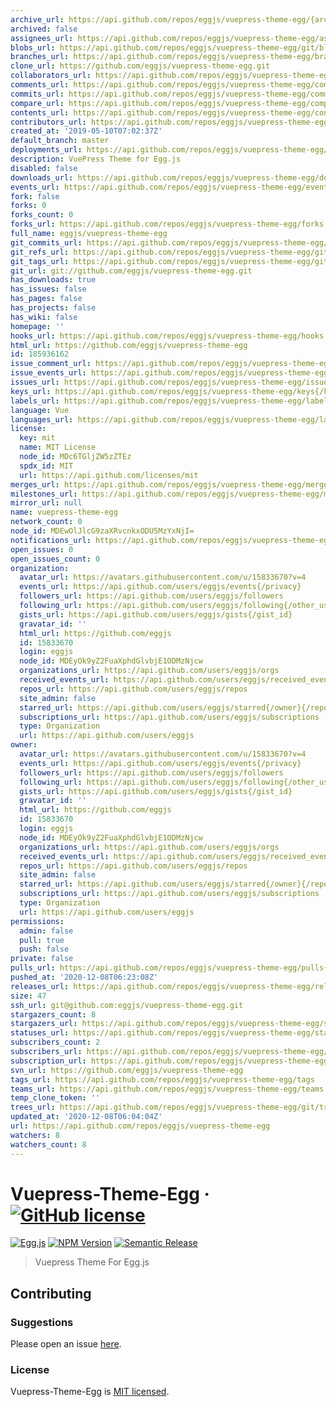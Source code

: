 ```yaml
---
archive_url: https://api.github.com/repos/eggjs/vuepress-theme-egg/{archive_format}{/ref}
archived: false
assignees_url: https://api.github.com/repos/eggjs/vuepress-theme-egg/assignees{/user}
blobs_url: https://api.github.com/repos/eggjs/vuepress-theme-egg/git/blobs{/sha}
branches_url: https://api.github.com/repos/eggjs/vuepress-theme-egg/branches{/branch}
clone_url: https://github.com/eggjs/vuepress-theme-egg.git
collaborators_url: https://api.github.com/repos/eggjs/vuepress-theme-egg/collaborators{/collaborator}
comments_url: https://api.github.com/repos/eggjs/vuepress-theme-egg/comments{/number}
commits_url: https://api.github.com/repos/eggjs/vuepress-theme-egg/commits{/sha}
compare_url: https://api.github.com/repos/eggjs/vuepress-theme-egg/compare/{base}...{head}
contents_url: https://api.github.com/repos/eggjs/vuepress-theme-egg/contents/{+path}
contributors_url: https://api.github.com/repos/eggjs/vuepress-theme-egg/contributors
created_at: '2019-05-10T07:02:37Z'
default_branch: master
deployments_url: https://api.github.com/repos/eggjs/vuepress-theme-egg/deployments
description: VuePress Theme for Egg.js
disabled: false
downloads_url: https://api.github.com/repos/eggjs/vuepress-theme-egg/downloads
events_url: https://api.github.com/repos/eggjs/vuepress-theme-egg/events
fork: false
forks: 0
forks_count: 0
forks_url: https://api.github.com/repos/eggjs/vuepress-theme-egg/forks
full_name: eggjs/vuepress-theme-egg
git_commits_url: https://api.github.com/repos/eggjs/vuepress-theme-egg/git/commits{/sha}
git_refs_url: https://api.github.com/repos/eggjs/vuepress-theme-egg/git/refs{/sha}
git_tags_url: https://api.github.com/repos/eggjs/vuepress-theme-egg/git/tags{/sha}
git_url: git://github.com/eggjs/vuepress-theme-egg.git
has_downloads: true
has_issues: false
has_pages: false
has_projects: false
has_wiki: false
homepage: ''
hooks_url: https://api.github.com/repos/eggjs/vuepress-theme-egg/hooks
html_url: https://github.com/eggjs/vuepress-theme-egg
id: 185936162
issue_comment_url: https://api.github.com/repos/eggjs/vuepress-theme-egg/issues/comments{/number}
issue_events_url: https://api.github.com/repos/eggjs/vuepress-theme-egg/issues/events{/number}
issues_url: https://api.github.com/repos/eggjs/vuepress-theme-egg/issues{/number}
keys_url: https://api.github.com/repos/eggjs/vuepress-theme-egg/keys{/key_id}
labels_url: https://api.github.com/repos/eggjs/vuepress-theme-egg/labels{/name}
language: Vue
languages_url: https://api.github.com/repos/eggjs/vuepress-theme-egg/languages
license:
  key: mit
  name: MIT License
  node_id: MDc6TGljZW5zZTEz
  spdx_id: MIT
  url: https://api.github.com/licenses/mit
merges_url: https://api.github.com/repos/eggjs/vuepress-theme-egg/merges
milestones_url: https://api.github.com/repos/eggjs/vuepress-theme-egg/milestones{/number}
mirror_url: null
name: vuepress-theme-egg
network_count: 0
node_id: MDEwOlJlcG9zaXRvcnkxODU5MzYxNjI=
notifications_url: https://api.github.com/repos/eggjs/vuepress-theme-egg/notifications{?since,all,participating}
open_issues: 0
open_issues_count: 0
organization:
  avatar_url: https://avatars.githubusercontent.com/u/15833670?v=4
  events_url: https://api.github.com/users/eggjs/events{/privacy}
  followers_url: https://api.github.com/users/eggjs/followers
  following_url: https://api.github.com/users/eggjs/following{/other_user}
  gists_url: https://api.github.com/users/eggjs/gists{/gist_id}
  gravatar_id: ''
  html_url: https://github.com/eggjs
  id: 15833670
  login: eggjs
  node_id: MDEyOk9yZ2FuaXphdGlvbjE1ODMzNjcw
  organizations_url: https://api.github.com/users/eggjs/orgs
  received_events_url: https://api.github.com/users/eggjs/received_events
  repos_url: https://api.github.com/users/eggjs/repos
  site_admin: false
  starred_url: https://api.github.com/users/eggjs/starred{/owner}{/repo}
  subscriptions_url: https://api.github.com/users/eggjs/subscriptions
  type: Organization
  url: https://api.github.com/users/eggjs
owner:
  avatar_url: https://avatars.githubusercontent.com/u/15833670?v=4
  events_url: https://api.github.com/users/eggjs/events{/privacy}
  followers_url: https://api.github.com/users/eggjs/followers
  following_url: https://api.github.com/users/eggjs/following{/other_user}
  gists_url: https://api.github.com/users/eggjs/gists{/gist_id}
  gravatar_id: ''
  html_url: https://github.com/eggjs
  id: 15833670
  login: eggjs
  node_id: MDEyOk9yZ2FuaXphdGlvbjE1ODMzNjcw
  organizations_url: https://api.github.com/users/eggjs/orgs
  received_events_url: https://api.github.com/users/eggjs/received_events
  repos_url: https://api.github.com/users/eggjs/repos
  site_admin: false
  starred_url: https://api.github.com/users/eggjs/starred{/owner}{/repo}
  subscriptions_url: https://api.github.com/users/eggjs/subscriptions
  type: Organization
  url: https://api.github.com/users/eggjs
permissions:
  admin: false
  pull: true
  push: false
private: false
pulls_url: https://api.github.com/repos/eggjs/vuepress-theme-egg/pulls{/number}
pushed_at: '2020-12-08T06:23:08Z'
releases_url: https://api.github.com/repos/eggjs/vuepress-theme-egg/releases{/id}
size: 47
ssh_url: git@github.com:eggjs/vuepress-theme-egg.git
stargazers_count: 8
stargazers_url: https://api.github.com/repos/eggjs/vuepress-theme-egg/stargazers
statuses_url: https://api.github.com/repos/eggjs/vuepress-theme-egg/statuses/{sha}
subscribers_count: 2
subscribers_url: https://api.github.com/repos/eggjs/vuepress-theme-egg/subscribers
subscription_url: https://api.github.com/repos/eggjs/vuepress-theme-egg/subscription
svn_url: https://github.com/eggjs/vuepress-theme-egg
tags_url: https://api.github.com/repos/eggjs/vuepress-theme-egg/tags
teams_url: https://api.github.com/repos/eggjs/vuepress-theme-egg/teams
temp_clone_token: ''
trees_url: https://api.github.com/repos/eggjs/vuepress-theme-egg/git/trees{/sha}
updated_at: '2020-12-08T06:04:04Z'
url: https://api.github.com/repos/eggjs/vuepress-theme-egg
watchers: 8
watchers_count: 8
---
```


# Vuepress-Theme-Egg &middot; [![GitHub license][license-square]][license-url]

[![Egg.js][egg-square]][egg-url]
[![NPM Version][npm-square]][npm-url]
[![Semantic Release][semantic-release-square]][semantic-release-url]

[license-square]: https://img.shields.io/badge/license-MIT-blue.svg?style=flat-square
[egg-square]: https://img.shields.io/badge/Awesome-Egg.js-ff69b4.svg?style=flat-square
[npm-square]: https://img.shields.io/npm/v/@eggjs/vuepress-theme-egg.svg?style=flat-square
[semantic-release-square]: https://img.shields.io/badge/%20%20%F0%9F%93%A6%F0%9F%9A%80-semantic--release-e10079.svg?style=flat-square
[license-url]: https://github.com/eggjs/vuepress-theme-egg/blob/HEAD/LICENSE
[egg-url]: https://eggjs.org/
[npm-url]: https://www.npmjs.com/package/@eggjs/vuepress-theme-egg
[semantic-release-url]: https://github.com/semantic-release/semantic-release

> Vuepress Theme For Egg.js

## Contributing

### Suggestions

Please open an issue [here](https://github.com/eggjs/egg/issues).

### License

Vuepress-Theme-Egg is [MIT licensed](https://raw.githubusercontent.com/egg/vuepress-theme-egg/master/LICENSE).
